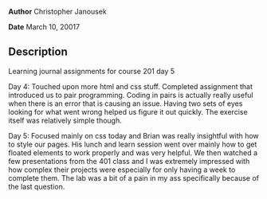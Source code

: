 **Author** Christopher Janousek

**Date** March 10, 20017

## Description
Learning journal assignments for course 201 day 5

Day 4: Touched upon more html and css stuff. Completed assignment that introduced us to pair programming. Coding in pairs is actually really useful when there is an error that is causing an issue. Having two sets of eyes looking for what went wrong helped us figure it out quickly. The exercise itself was relatively simple though.

Day 5: Focused mainly on css today and Brian was really insightful with how to style our pages. His lunch and learn session went over mainly how to get floated elements to work properly and was very helpful. We then watched a few presentations from the 401 class and I was extremely impressed with how complex their projects were especially for only having a week to complete them. The lab was a bit of a pain in my ass specifically because of the last question.
